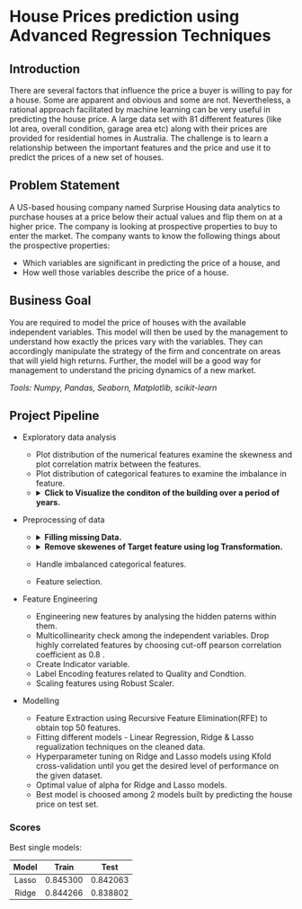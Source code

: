 # House Prices prediction using Advanced Regression Techniques

## Introduction
There are several factors that influence the price a buyer is willing to pay for a house. Some are apparent and obvious and some are not. Nevertheless, a rational approach facilitated by machine learning can be very useful in predicting the house price. A large data set with 81 different features (like lot area,  overall condition, garage area etc) along with their prices are provided for residential homes in Australia. The challenge is to learn a relationship between the important features and the price and use it to predict the prices of a new set of houses.

## Problem Statement
A US-based housing company named Surprise Housing data analytics to purchase houses at a price below their actual values and flip them on at a higher price. 
The company is looking at prospective properties to buy to enter the market. 
The company wants to know the following things about the prospective properties:
  - Which variables are significant in predicting the price of a house, and
  - How well those variables describe the price of a house.

## Business Goal 
You are required to model the price of houses with the available independent variables. 
This model will then be used by the management to understand how exactly the prices vary with the variables. 
They can accordingly manipulate the strategy of the firm and concentrate on areas that will yield high returns. 
Further, the model will be a good way for management to understand the pricing dynamics of a new market.

_Tools: Numpy, Pandas, Seaborn, Matplotlib, scikit-learn_


## Project Pipeline

- Exploratory data analysis
  - Plot distribution of the numerical features examine the skewness and plot correlation matrix between the features.
  - Plot distribution of categorical features to examine the imbalance in feature.
  - <details>
    <summary><strong> Click to Visualize the conditon of the building over a period of years. </strong></summary>
    <p align="center"><img src = 'https://github.com/DakshinGowda/DataScience-Projects/blob/main/House%20Price%20Prediction/Images/Age%20Built.png' width = 700><p>
    </details>

- Preprocessing of data
  - <details>
    <summary><strong> Filling missing Data. </strong></summary>
    <p float="left" align='center'>
      <img src = 'https://github.com/DakshinGowda/DataScience-Projects/blob/main/House%20Price%20Prediction/Images/Missing%20data%20(Graph).png' width = 800>
      <img src = 'https://github.com/DakshinGowda/DataScience-Projects/blob/main/House%20Price%20Prediction/Images/Missing%20data%20(df).png' width = 300  height = 500>
    <p>
    </details>
  
  - <details>
    <summary><strong> Remove skewenes of Target feature using log Transformation. </strong></summary>
    <p float="left" align='center'>
      <img title='before' src='https://github.com/DakshinGowda/DataScience-Projects/blob/main/House%20Price%20Prediction/Images/SkewTarget%20(Before).png' width = 400>
      <img src='https://github.com/DakshinGowda/DataScience-Projects/blob/main/House%20Price%20Prediction/Images/SkewTarget%20(After).png' width = 400>
    <p>
    </details>

  
  - Handle imbalanced categorical features.
  - Feature selection.

- Feature Engineering
  - Engineering new features by analysing the hidden paterns within them.
  - Multicollinearity check among the independent variables. Drop highly correlated features by choosing cut-off pearson correlation coefficient as 0.8 .
  - Create Indicator variable.
  - Label Encoding features related to Quality and Condtion.
  - Scaling features using Robust Scaler.

- Modelling
  - Feature Extraction using Recursive Feature Elimination(RFE) to obtain top 50 features.
  - Fitting different models - Linear Regression, Ridge & Lasso regualization techniques on the cleaned data.
  - Hyperparameter tuning on Ridge and Lasso models using Kfold cross-validation until you get the desired level of performance on the given dataset.
  - Optimal value of alpha for Ridge and Lasso models.
  - Best model is choosed among 2 models built by predicting the house price on test set.

### Scores

Best single models:

| Model    | Train    | Test  	 | 
| :-------:| :-------:| :-------:|
| Lasso    | 0.845300 | 0.842063 |
| Ridge    | 0.844266 | 0.838802 |

